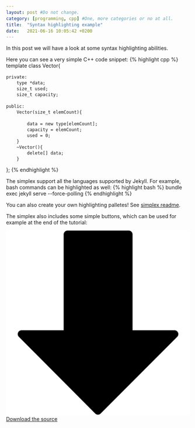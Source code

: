 ```yaml
---
layout: post #Do not change.
category: [programming, cpp] #One, more categories or no at all.
title:  "Syntax highlighting example"
date:   2021-06-16 10:05:42 +0200
---
```


In this post we will have a look at some syntax highlighting abilities.

Here you can see a very simple C++ code snippet:
{% highlight cpp %}
template <class type>
class Vector{

    private:
        type *data;
        size_t used;
        size_t capacity;

    public:
        Vector(size_t elemCount){

            data = new type[elemCount];
            capacity = elemCount;
            used = 0;
        }
        ~Vector(){
            delete[] data;
        }
};
{% endhighlight %}

The simplex support all the languages supported by Jekyll. For example, bash commands can be highlighted as well:
{% highlight bash %}
bundle exec jekyll serve --force-polling
{% endhighlight %}

You can also create your own highlighting palletes! See [simplex readme](https://github.com/andreondra/jekyll-theme-simplex).

The simplex also includes some simple buttons, which can be used for example at the end of the tutorial:
<div class='sx-button'>
  <a href='https://www.example.com/' class='sx-button__content red'>
    <img src='/assets/img/icons/down_arrow.svg'/>Download the source
  </a>
</div>

